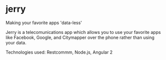 # jerry
Making your favorite apps 'data-less'

Jerry is a telecomunications app which allows you to use your favorite apps like Facebook, Google, and Citymapper over the phone rather than using your data. 

Technologies used: Restcommm, Node.js, Angular 2
